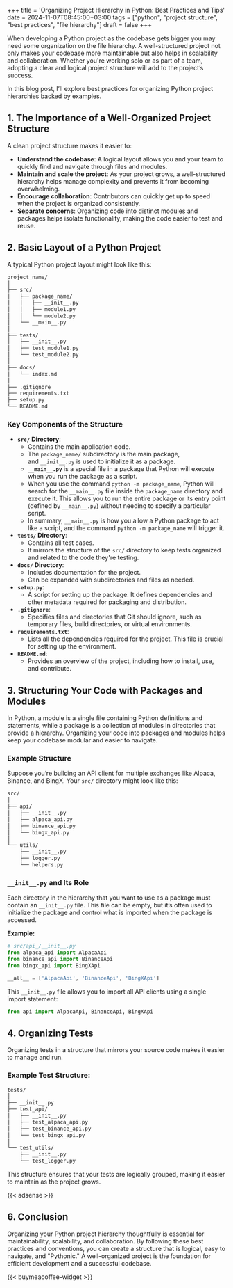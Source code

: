 +++
title = 'Organizing Project Hierarchy in Python: Best Practices and Tips'
date  = 2024-11-07T08:45:00+03:00
tags  = ["python", "project structure", "best practices", "file hierarchy"]
draft = false
+++

When developing a Python project as the codebase gets bigger you may need some organization on the file hierarchy. A well-structured project not only makes your codebase more maintainable but also helps in scalability and collaboration. Whether you're working solo or as part of a team, adopting a clear and logical project structure will add to the project’s success.

In this blog post, I’ll explore best practices for organizing Python project hierarchies backed by examples.

## **1. The Importance of a Well-Organized Project Structure**

A clean project structure makes it easier to:

- **Understand the codebase**: A logical layout allows you and your team to quickly find and navigate through files and modules.
- **Maintain and scale the project**: As your project grows, a well-structured hierarchy helps manage complexity and prevents it from becoming overwhelming.
- **Encourage collaboration**: Contributors can quickly get up to speed when the project is organized consistently.
- **Separate concerns**: Organizing code into distinct modules and packages helps isolate functionality, making the code easier to test and reuse.

## **2. Basic Layout of a Python Project**

A typical Python project layout might look like this:

```markdown
project_name/
│
├── src/
│   ├── package_name/
│   │   ├── __init__.py
│   │   ├── module1.py
│   │   └── module2.py
│   └── __main__.py
│
├── tests/
│   ├── __init__.py
│   ├── test_module1.py
│   └── test_module2.py
│
├── docs/
│   └── index.md
│
├── .gitignore
├── requirements.txt
├── setup.py
└── README.md
```

### **Key Components of the Structure**

- **`src/` Directory**:
    - Contains the main application code.
    - The `package_name/` subdirectory is the main package, and `__init__.py` is used to initialize it as a package.
    - **`__main__.py`** is a special file in a package that Python will execute when you run the package as a script.
    - When you use the command `python -m package_name`, Python will search for the `__main__.py` file inside the `package_name` directory and execute it. This allows you to run the entire package or its entry point (defined by `__main__.py`) without needing to specify a particular script.
    - In summary, `__main__.py` is how you allow a Python package to act like a script, and the command `python -m package_name` will trigger it.
- **`tests/` Directory**:
    - Contains all test cases.
    - It mirrors the structure of the `src/` directory to keep tests organized and related to the code they're testing.
- **`docs/` Directory**:
    - Includes documentation for the project.
    - Can be expanded with subdirectories and files as needed.
- **`setup.py`**:
    - A script for setting up the package. It defines dependencies and other metadata required for packaging and distribution.
- **`.gitignore`**:
    - Specifies files and directories that Git should ignore, such as temporary files, build directories, or virtual environments.
- **`requirements.txt`**:
    - Lists all the dependencies required for the project. This file is crucial for setting up the environment.
- **`README.md`**:
    - Provides an overview of the project, including how to install, use, and contribute.

## **3. Structuring Your Code with Packages and Modules**

In Python, a module is a single file containing Python definitions and statements, while a package is a collection of modules in directories that provide a hierarchy. Organizing your code into packages and modules helps keep your codebase modular and easier to navigate.

### **Example Structure**

Suppose you’re building an API client for multiple exchanges like Alpaca, Binance, and BingX. Your `src/` directory might look like this:

```markdown
src/
│
├── api/
│   ├── __init__.py
│   ├── alpaca_api.py
│   ├── binance_api.py
│   └── bingx_api.py
│
└── utils/
    ├── __init__.py
    ├── logger.py
    └── helpers.py
```

### **`__init__.py` and Its Role**

Each directory in the hierarchy that you want to use as a package must contain an `__init__.py` file. This file can be empty, but it’s often used to initialize the package and control what is imported when the package is accessed.

**Example:**

```python
# src/api_/__init__.py
from alpaca_api import AlpacaApi
from binance_api import BinanceApi
from bingx_api import BingXApi

__all__ = ['AlpacaApi', 'BinanceApi', 'BingXApi']
```

This `__init__.py` file allows you to import all API clients using a single import statement:

```python
from api import AlpacaApi, BinanceApi, BingXApi
```

## **4. Organizing Tests**

Organizing tests in a structure that mirrors your source code makes it easier to manage and run.

### **Example Test Structure:**

```markdown
tests/
│
├── __init__.py
├── test_api/
│   ├── __init__.py
│   ├── test_alpaca_api.py
│   ├── test_binance_api.py
│   └── test_bingx_api.py
│
└── test_utils/
    ├── __init__.py
    └── test_logger.py
```

This structure ensures that your tests are logically grouped, making it easier to maintain as the project grows.

{{< adsense >}}

## **6. Conclusion**

Organizing your Python project hierarchy thoughtfully is essential for maintainability, scalability, and collaboration. By following these best practices and conventions, you can create a structure that is logical, easy to navigate, and "Pythonic." A well-organized project is the foundation for efficient development and a successful codebase.

{{< buymeacoffee-widget >}}
